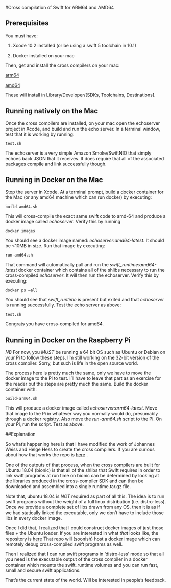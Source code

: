 #Cross compilation of Swift for ARM64 and AMD64

## Prerequisites
You must have:

1.  Xcode 10.2 installed (or be using a swift 5 toolchain in 10.1)

2.  Docker installed on your mac

Then, get and install the cross compilers on your mac:

[arm64](https://drive.google.com/file/d/16wtHZRcfkaMMq_53vMcBl1pt7hf_1K0l) 

[amd64](https://drive.google.com/open?id=1y-tX00iuLk6LVluAK7r13f30Up6Bya8N)

These will install in Library/Developer/[SDKs, Toolchains, Destinations].

## Running natively on the Mac
Once the cross compilers are installed, on your mac open the echoserver project in Xcode, and build and run the echo server.  In a terminal window, test that it is working by running:

`test.sh`

The echoserver is a very simple Amazon Smoke/SwiftNIO that simply echoes back JSON that it receives.  It does require that all of the associated packages compile and link successfully though.

## Running in Docker on the Mac

Stop the server in Xcode.  At a terminal prompt, build a docker container for the Mac (or any amd64 machine which can run docker) by executing:

`build-amd64.sh`

This will cross-compile the exact same swift code to amd-64  and produce a docker image called _echoserver_.  Verify this by running 

`docker images`

You should see a docker image named: _echoserver:amd64-latest_.  It should be <10MB in size.  Run that image by executing:

`run-amd64.sh`

That command will automatically pull and run the _swift_runtime:amd64-latest_ docker container which contains all of the shlibs necessary to run the cross-compiled _echoserver_.  It will then run the echoserver.  Verify this by executing:

`docker ps —all`

You should see that _swift_runtime_ is present but exited and that _echoserver_ is running successfully.  Test the echo server as above:

`test.sh`

Congrats you have cross-compiled for amd64.

## Running in Docker on the Raspberry Pi

*NB* For now, you _*MUST*_ be running a 64 bit OS such as Ubuntu or Debian on your Pi to follow these steps.  I’m still working on the 32-bit version of the cross compiler. Sorry, but such is life in the open source world.

The process here is pretty much the same, only we have to move the docker image to the Pi to test.  I’ll have to leave that part as an exercise for the reader but the steps are pretty much the same.  Build the docker container with:

`build-arm64.sh`

This will produce a docker image called _echoserver:arm64-latest_.  Move that image to the Pi in whatever way you normally would do, presumably through a docker registry.  Also move the _run-arm64.sh_ script to the Pi.  On your Pi, run the script.  Test as above.

##Explanation

So what’s happening here is that I have modified the work of Johannes Weiss and Helge Hess to create the cross compilers.  If you are curious about how that works the repo is [here](https://github.com/CSCIX65G/swift-mac2arm-x-compile-toolchain) . 

One of the outputs of that process, when the cross compilers are built for Ubuntu 18.04 (bionic) is that all of the shlibs that Swift requires in order to link swift programs at run time on bionic can be determined by looking at the libraries produced in the cross-compiler SDK and can then be downloaded and assembled into a single runtime.tar.gz file.  

Note that, ubuntu 18.04 is *NOT* required as part of all this.  The idea is to run swift programs without the weight of a full linux distribution (i.e. distro-less).  Once we provide a complete set of libs drawn from any OS, then it is as if we had statically linked the executable, only we don’t have to include those libs in every docker image.

Once I did that, I realized that I could construct docker images of just those files + the Ubuntu loader.  If you are interested in what _that_ looks like, the repository is [here](https://github.com/CSCIX65G/swift-remote-debug)  That repo will (soonish) host a docker image which can remotely debug cross-compiled swift programs as well.

Then I realized that I can run swift programs in ‘distro-less’ mode so that all you need is the executable output of the cross compiler in a docker container which mounts the swift_runtime volumes and you can run fast, small and secure swift applications.

That’s the current state of the world.  Will be interested in people’s feedback.

